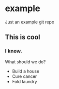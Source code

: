 # example
Just an example git repo

## This is cool

### I know.

What should we do?
* Build a house
* Cure cancer
* Fold laundry


